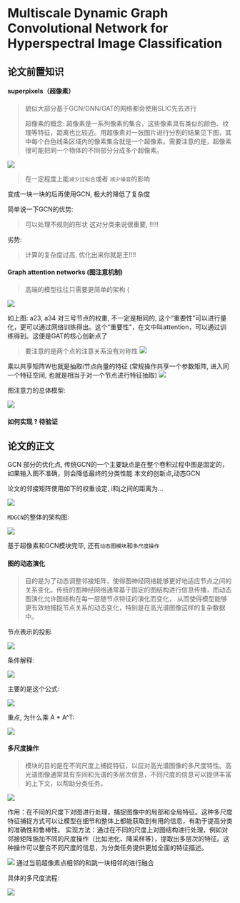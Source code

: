 # Multiscale Dynamic Graph Convolutional Network  for Hyperspectral Image Classification

## 论文前置知识

#### superpixels（超像素）
> 貌似大部分基于GCN/GNN/GAT的网络都会使用SLIC先去进行
> 
> 超像素的概念: 超像素是一系列像素的集合，这些像素具有类似的颜色、纹理等特征，距离也比较近。用超像素对一张图片进行分割的结果见下图，其中每个白色线条区域内的像素集合就是一个超像素。需要注意的是，超像素很可能把同一个物体的不同部分分成多个超像素。

![](https://image.chiullian.cn/img/202411112101522.jpg)

> 在一定程度上能`减少过拟合`或者 `减少噪音`的影响

变成一块一块的后再使用GCN, 极大的降低了复杂度

简单说一下GCN的优势:
> 可以处理不规则的形状 这对分类来说很重要, !!!!!

劣势:
> 计算的复杂度过高, 优化出来你就是王!!!!

#### Graph attention networks (图注意机制)

> 高端的模型往往只需要更简单的架构 (


![](https://image.chiullian.cn/img/202411112141343.png)


如上图: a23, a34 对三号节点的权重, 不一定是相同的, 这个“重要性”可以进行量化，更可以通过网络训练得出。这个“重要性”，在文中叫attention，可以通过训练得到。这便是GAT的核心创新点了
> 要注意的是两个点的注意关系没有对称性
> ![](https://image.chiullian.cn/img/202411112148354.png)


乘以共享矩阵W也就是抽取i节点向量的特征 (常规操作共享一个参数矩阵, 进入同一个特征空间, 也就是相当于对一个节点进行特征抽取)
![](https://image.chiullian.cn/img/202411112216109.png)


图注意力的总体模型:

![](https://image.chiullian.cn/img/202411112242773.png)


#### 如何实现 ? 待验证

## 论文的正文

GCN 部分的优化点, 传统GCN的一个主要缺点是在整个卷积过程中图是固定的，如果输入图不准确，则会降低最终的分类性能
本文的创新点,动态GCN


论文的邻接矩阵使用如下的权重设定, i和j之间的距离为...

![](https://image.chiullian.cn/img/202411121554119.png)

`MDGCN`的整体的架构图:

![](https://image.chiullian.cn/img/202411142150251.png)


基于超像素和GCN模块完毕, 还有`动态图模块`和`多尺度操作`

#### 图的动态演化
> 目的是为了动态调整邻接矩阵，使得图神经网络能够更好地适应节点之间的关系变化。传统的图神经网络通常基于固定的图结构进行信息传播，而动态图演化允许图结构在每一层随节点特征的演化而变化，
> 从而使得模型能够更有效地捕捉节点关系的动态变化，特别是在高光谱图像这样的复杂数据中。

节点表示的投影

![](https://image.chiullian.cn/img/202411142207717.png)

条件解释:

![](https://image.chiullian.cn/img/202411142208917.png)

主要的是这个公式:

![](https://image.chiullian.cn/img/202411142250347.png)

重点, 为什么乘 A * A^T:

![](https://image.chiullian.cn/img/202411142255197.png)


#### 多尺度操作
> 模块的目的是在不同尺度上捕捉特征，以应对高光谱图像的多尺度特性。高光谱图像通常具有空间和光谱的多层次信息，不同尺度的信息可以提供丰富的上下文，以帮助分类任务。

![](https://image.chiullian.cn/img/202411142253779.png)


作用：在不同的尺度下对图进行处理，捕捉图像中的局部和全局特征。这种多尺度特征捕捉方式可以让模型在细节和整体上都能获取到有用的信息，有助于提高分类的准确性和鲁棒性。
实现方法：通过在不同的尺度上对图结构进行处理，例如对邻接矩阵施加不同的尺度操作（比如池化、降采样等），提取出多层次的特征。这种操作可以整合不同尺度的信息，为分类任务提供更加全面的特征描述。

![](https://image.chiullian.cn/img/202411142253982.png)
通过当前超像素点相邻的和跳一块相邻的进行融合

具体的多尺度流程:


![](https://image.chiullian.cn/img/202411142259528.png)
